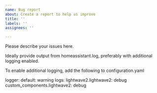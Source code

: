 ```yaml
---
name: Bug report
about: Create a report to help us improve
title: ''
labels: ''
assignees: ''

---
```


Please describe your issues here.

Ideally provide output from homeassistant.log, preferably with additional logging enabled.

To enable additional logging, add the following to configuration.yaml

logger:
  default: warning
  logs:
    lightwave2.lightwave2: debug
    custom_components.lightwave2: debug
